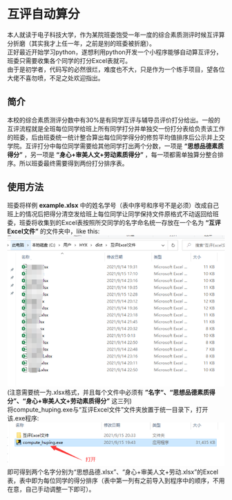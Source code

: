 #  互评自动算分
本人就读于电子科技大学，作为某院班委饱受一年一度的综合素质测评时候互评算分折磨（其实我才上任一年，之前是别的班委被折磨）。  
正好最近开始学习python，遂想利用python开发一个小程序能够自动算互评分，班委只需要收集各个同学的打分Excel表就可。  
由于是初学者，代码写的必然很烂，难度也不大，只是作为一个练手项目，望各位大佬不喜勿喷，不足之处欢迎指出。

##  简介
 本校的综合素质测评分数中有30%是有同学互评与辅导员评价打分给出。一般的互评流程就是全班每位同学给班上所有同学打分并单独交一份打分表给负责该工作的班委，后由班委统一统计整合算出每位同学得分的修剪平均值排序后公示并上交学院。互评打分中每位同学需要给其他同学打出两个分数，一项是 **“思想品德素质得分”** ，另一项是 **“身心+审美人文+劳动素质得分”** ，每一项都需单独算分整合排序。所以班委最终需要得到两份打分排序表。

##  使用方法
班委将样例 **example.xlsx** 中的姓名学号（表中序号和序号不是必须）改成自己班上的情况后把得分清空发给班上每位同学让同学保持文件原格式不动返回给班委，班委将收集到的Excel表按照所交同学的名字命名统一存放在一个名为 **“互评Excel文件”** 的文件夹中，like this:
![avatar](screenshot/互评Excel文件.png)  
(注意需要统一为.xlsx格式，并且每个文件中必须有 **”名字“、“思想品德素质得分”、“身心+审美人文+劳动素质得分”** 这三列)  
将compute_huping.exe与“互评Excel文件”文件夹放置于统一目录下，打开该.exe程序:  
![avatar](screenshot/打开程序.png)
即可得到两个名字分别为“思想品德.xlsx”、“身心+审美人文+劳动.xlsx”的Excel表，表中即为每位同学的得分排序（表中第一列有之前导入到程序中的顺序，不用在意，自己手动调整一下即可）。

